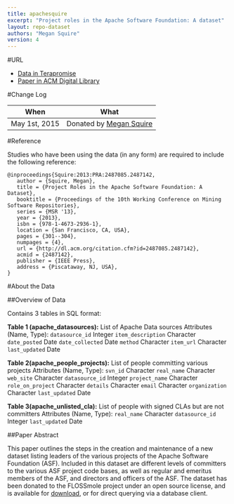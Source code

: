 ```yaml
---
title: apachesquire
excerpt: "Project roles in the Apache Software Foundation: A dataset"
layout: repo-dataset
authors: "Megan Squire"
version: 4
---
```


#URL

* [Data in Terapromise](https://terapromise.csc.ncsu.edu:8443/!/#repo/view/head/other/apachesquire)
* [Paper in ACM Digital Library](http://dl.acm.org/citation.cfm?id=2487085.2487142)

#Change Log

When | What
---- | ----
May 1st, 2015 | Donated by [Megan Squire](/repo/people/data-donors/promise4.html)

#Reference

Studies who have been using the data (in any form) are required to include the following reference:

```
@inproceedings{Squire:2013:PRA:2487085.2487142,
   author = {Squire, Megan},
   title = {Project Roles in the Apache Software Foundation: A Dataset},
   booktitle = {Proceedings of the 10th Working Conference on Mining Software Repositories},
   series = {MSR '13},
   year = {2013},
   isbn = {978-1-4673-2936-1},
   location = {San Francisco, CA, USA},
   pages = {301--304},
   numpages = {4},
   url = {http://dl.acm.org/citation.cfm?id=2487085.2487142},
   acmid = {2487142},
   publisher = {IEEE Press},
   address = {Piscataway, NJ, USA},
}
```

#About the Data

##Overview of Data

Contains 3 tables in SQL format:

**Table 1 (apache_datasources):** List of Apache Data sources
Attributes (Name, Type): 
  `datasource_id` Integer
  `item_description` Character
  `date_posted` Date
  `date_collected` Date
  `method` Character
  `item_url` Character
  `last_updated` Date

**Table 2(apache_people_projects):** List of people committing various projects
Attributes (Name, Type):
  `svn_id` Character
  `real_name` Character
  `web_site` Character
  `datasource_id` Integer
  `project_name` Character
  `role_on_project` Character
  `details` Character
  `email` Character
  `organization` Character
  `last_updated` Date

**Table 3(apache_unlisted_cla):** List of people with signed CLAs but are not committers
Attributes (Name, Type):
  `real_name` Character
  `datasource_id` Integer
  `last_updated` Date

##Paper Abstract


This paper outlines the steps in the creation and maintenance of a 
new dataset listing leaders of the various projects of the Apache 
Software Foundation (ASF). Included in this dataset are different 
levels of committers to the various ASF project code bases, as well 
as regular and emeritus members of the ASF, and directors and 
officers of the ASF. The dataset has been donated to the FLOSSmole 
project under an open source license, and is available for 
[download](https://code.google.com/p/flossmole/downloads/detail?name=apachePeople2013-Jan.zip), 
or for direct querying via a database client.

